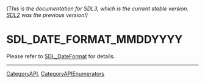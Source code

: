 ###### (This is the documentation for SDL3, which is the current stable version. [SDL2](https://wiki.libsdl.org/SDL2/) was the previous version!)
# SDL_DATE_FORMAT_MMDDYYYY

Please refer to [SDL_DateFormat](SDL_DateFormat) for details.

----
[CategoryAPI](CategoryAPI), [CategoryAPIEnumerators](CategoryAPIEnumerators)

